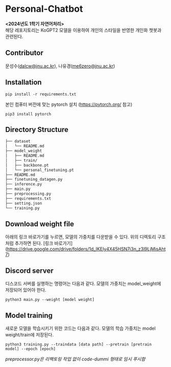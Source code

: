 # Personal-Chatbot
**<2024년도 1학기 자연어처리>**    
해당 레포지토리는 KoGPT2 모델을 이용하여 개인의 스타일을 반영한 개인화 챗봇과 관련된다.

## Contributor
문성수(dalcw@jnu.ac.kr), 나유경(me6zero@jnu.ac.kr)

## Installation
```
pip install -r requirements.txt
```

본인 컴퓨터 버전에 맞는 pytorch 설치 (https://pytorch.org/ 참고)
```
pip3 install pytorch
```
## Directory Structure
```bash
├── dataset
│   └── README.md
├── model_weight
│   ├── README.md
│   ├── train/
│   ├── backbone.pt
│   └── personal_finetuning.pt
├── README.md
├── finetuning_datagen.py
├── inference.py
├── main.py
├── preprocessing.py
├── requirements.txt
├── setting.json
└── training.py
``` 

## Download weight file
아래의 링크 바로가기를 누르면, 모델의 가중치를 다운받을 수 있다. 위의 디렉토리 구조처럼 추가하면 된다.
[링크 바로가기] (https://drive.google.com/drive/folders/1d_IKEIy4X45HSN7i3n_z3l9LjMisAht7)

## Discord server
디스코드 서버를 실행하는 명령어는 다음과 같다. 모델의 가중치는 model_weight에 저장되어 있어야 한다.
```
python3 main.py --weight [model weight]
```

## Model training
새로운 모델을 학습시키기 위한 코드는 다음과 같다. 모델의 학습 가중치는 model weight/train에 저장된다.
```
python3 training.py --traindata [data path] --pretrain [pretrain model] --epoch [epoch]
```

*preprocessor.py은 리팩토링 작업 없이 code-dummi 형태로 임시 푸시함*
